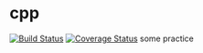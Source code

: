 # cpp

[![Build Status](https://secure.travis-ci.org/sylviaxgj/cpp.png)](https://travis-ci.org/sylviaxgj/cpp)
[![Coverage Status](https://coveralls.io/repos/github/sylviaxgj/cpp/badge.svg?branch=master)](https://coveralls.io/github/sylviaxgj/cpp?branch=master)
some practice
